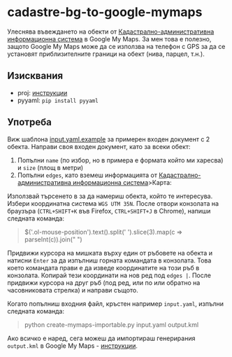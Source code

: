 # cadastre-bg-to-google-mymaps

Улеснява въвеждането на обекти от [Кадастрално-административна информационна система](kais.cadastre.bg) в Google My Maps. 
За мен това е полезно, защото Google My Maps може да се използва на телефон с GPS за да се установят приблизителните граници на обект (нива, парцел, т.н.).

## Изисквания

- proj: [инструкции](https://proj4.org/install.html)
- pyyaml: `pip install pyyaml`

## Употреба

Виж шаблона [input.yaml.example](input.yaml.example) за примерен входен документ с 2 обекта. Направи своя входен документ, като за всеки обект:

1. Попълни `name` (по избор, но в примера е формата който ми харесва) и `size` (площ в метри)
2. Попълни `edges`, като вземеш информацията от [Кадастрално-административна информационна система](kais.cadastre.bg)>Карта:

  Използвай търсенето в  за да намериш обекта, който те интересува. Избери координатна система `WGS UTM 35N`. После отвори конзолата на браузъра (`CTRL+SHIFT+K` във Firefox, `CTRL+SHIFT+J` в Chrome), напиши следната команда:

  > $('.ol-mouse-position').text().split(' ').slice(3).map(c => parseInt(c)).join(" ")

  Придвижи курсора на мишката върху един от ръбовете на обекта и натисни `Enter` за да изпълниш горната командата в конзолата. Това  което командата прави е да изведе координатите на този ръб в конзолата. Копирай тези координати на нов ред под `edges |`. После придвижи курсора на друг ръб (под ред, или по или обратно на часовниковата стрелка) и направи същото.



Когато попълниш входния файл, кръстен например `input.yaml`, изпълни следната команда:

> python create-mymaps-importable.py input.yaml output.kml

Ако всичко е наред, сега можеш да импортираш генерирания `output.kml` в Google My Maps - [инструкции](https://support.google.com/mymaps/answer/3024836?hl=en&ref_topic=3024924).

